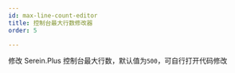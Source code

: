 ```yaml
---
id: max-line-count-editor
title: 控制台最大行数修改器
order: 5

---
```



修改 Serein.Plus 控制台最大行数，默认值为`500`，可自行打开代码修改
